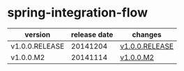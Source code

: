 # spring-integration-flow

|    version     | release date |                    changes                     |
|----------------|--------------|------------------------------------------------|
| v1.0.0.RELEASE | 20141204     | [v1.0.0.RELEASE](./v1.0.0.RELEASE-20141204.md) |
| v1.0.0.M2      | 20141114     | [v1.0.0.M2](./v1.0.0.M2-20141114.md)           |

